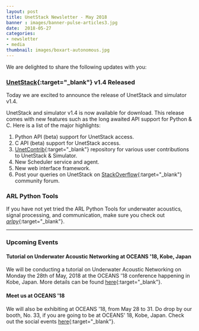 ```yaml
---
layout: post
title: UnetStack Newsletter - May 2018
banner : images/banner-pulse-articles3.jpg
date:  2018-05-27
categories:
- newsletter
- media
thumbnail: images/boxart-autonomous.jpg
---
```


We are delighted to share the following updates with you:

### [UnetStack](http://www.unetstack.net/){:target="_blank"} v1.4 Released

Today we are excited to announce the release of UnetStack and simulator v1.4.

UnetStack and simulator v1.4 is now available for download. This release comes with new features such as the long awaited API support for Python & C. Here is a list of the major highlights:

1. Python API (beta) support for UnetStack access.
2. C API (beta) support for UnetStack access.
3. [UnetContrib](https://github.com/org-arl/unet-contrib){:target="_blank"} repository for various user contributions to UnetStack & Simulator.
4. New Scheduler service and agent.
5. New web interface framework.
6. Post your queries on UnetStack on [StackOverflow](https://stackoverflow.com/questions/tagged/unetstack){:target="_blank"} community forum.

### ARL Python Tools

If you have not yet tried the ARL Python Tools for underwater acoustics, signal processing, and communication, make sure you check out [_arlpy_](http://arlpy.readthedocs.io/en/latest/){:target="_blank"}.

---

### Upcoming Events

#### Tutorial on Underwater Acoustic Networking at OCEANS '18, Kobe, Japan

We will be conducting a tutorial on Underwater Acoustic Networking on Monday the 28th of May, 2018 at the OCEANS '18 conference happening in Kobe, Japan. More details can be found [here](http://www.oceans18mtsieeekobe.org/tutorial-information/){:target="_blank"}.
 
#### Meet us at OCEANS '18

We will also be exhibiting at OCEANS '18, from May 28 to 31. Do drop by our booth, No. 33, if you are going to be at OCEANS' 18, Kobe, Japan. Check out the social events [here](http://www.oceans18mtsieeekobe.org/social-events/){:target="_blank"}.
